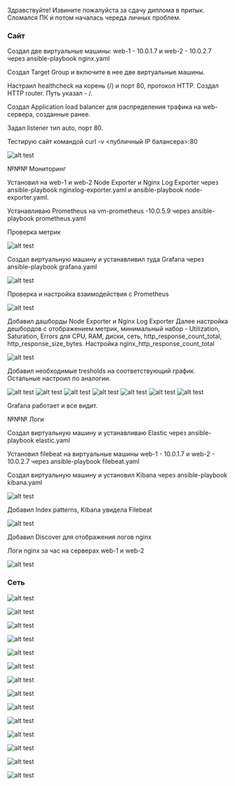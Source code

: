 Здравствуйте! Извините пожалуйста за сдачу диплома в притык. Сломался ПК и потом началась череда личных проблем.

### Сайт

Создал две виртуальные машины: web-1 - 10.0.1.7 и web-2 - 10.0.2.7 через ansible-playbook nginx.yaml

Создал Target Group и включите в нее две виртуальные машины.

Настраил healthcheck на корень (/) и порт 80, протокол HTTP. Создал HTTP router. Путь указал - /.

Создал Application load balancer для распределения трафика на web-сервера, созданные ранее.

Задал listener тип auto, порт 80.

Тестирую сайт командой curl -v <публичный IP балансера>:80

![alt test](https://raw.githubusercontent.com/xZuLuSx/disaster-recovery/main/img/dip1.png)

№№№ Мониторинг

Установил на web-1 и web-2 Node Exporter и Nginx Log Exporter через ansible-playbook nginxlog-exporter.yaml и ansible-playbook node-exporter.yaml.

Устанавливаю Prometheus на vm-prometheus -10.0.5.9 через ansible-playbook prometheus.yaml

Проверка метрик

![alt test](https://raw.githubusercontent.com/xZuLuSx/disaster-recovery/main/img/metrics.png)

Создал виртуальную машину и устанавливил туда Grafana через ansible-playbook grafana.yaml

![alt test](https://raw.githubusercontent.com/xZuLuSx/disaster-recovery/main/img/graf1.png)

Проверка и настройка взаимодействия с Prometheus

![alt test](https://raw.githubusercontent.com/xZuLuSx/disaster-recovery/main/img/graf2.png)

Добавил дашборды Node Exporter и Nginx Log Exporter
Далее настройка дешбордов с отображением метрик, минимальный набор - Utilization, Saturation, Errors для CPU, RAM, диски, сеть, http_response_count_total, http_response_size_bytes.
Настройка nginx_http_response_count_total

![alt test](https://raw.githubusercontent.com/xZuLuSx/disaster-recovery/main/img/graf3.png)

Добавил необходимые tresholds на соответствующий график.
Остальные настроил по аналогии.

![alt test](https://raw.githubusercontent.com/xZuLuSx/disaster-recovery/main/img/graf4.png)
![alt test](https://raw.githubusercontent.com/xZuLuSx/disaster-recovery/main/img/graf5.png)
![alt test](https://raw.githubusercontent.com/xZuLuSx/disaster-recovery/main/img/graf6.png)
![alt test](https://raw.githubusercontent.com/xZuLuSx/disaster-recovery/main/img/graf7.png)
![alt test](https://raw.githubusercontent.com/xZuLuSx/disaster-recovery/main/img/graf8.png)
![alt test](https://raw.githubusercontent.com/xZuLuSx/disaster-recovery/main/img/graf9.png)
![alt test](https://raw.githubusercontent.com/xZuLuSx/disaster-recovery/main/img/graf10.png)

Grafana работает и все видит.

№№№ Логи

Cоздал виртуальную машину и устанавливаю Elastic через ansible-playbook elastic.yaml

Установил filebeat на виртуальные машины web-1 - 10.0.1.7 и web-2 - 10.0.2.7 через ansible-playbook filebeat.yaml

Создал виртуальную машину и установил Kibana через ansible-playbook kibana.yaml

![alt test](https://raw.githubusercontent.com/xZuLuSx/disaster-recovery/main/img/elastic1.png)

Добавил Index patterns, Kibana увидела Filebeat

![alt test](https://raw.githubusercontent.com/xZuLuSx/disaster-recovery/main/img/elastic2.png)

Добавил Discover для отображения логов nginx

Логи nginx за час на серверах web-1 и web-2

![alt test](https://raw.githubusercontent.com/xZuLuSx/disaster-recovery/main/img/elastic3.png)

### Сеть



![alt test]()

![alt test]()

![alt test]()

![alt test]()

![alt test]()

![alt test]()

![alt test]()

![alt test]()

![alt test]()

![alt test]()

![alt test]()

![alt test]()

![alt test]()

![alt test]()
